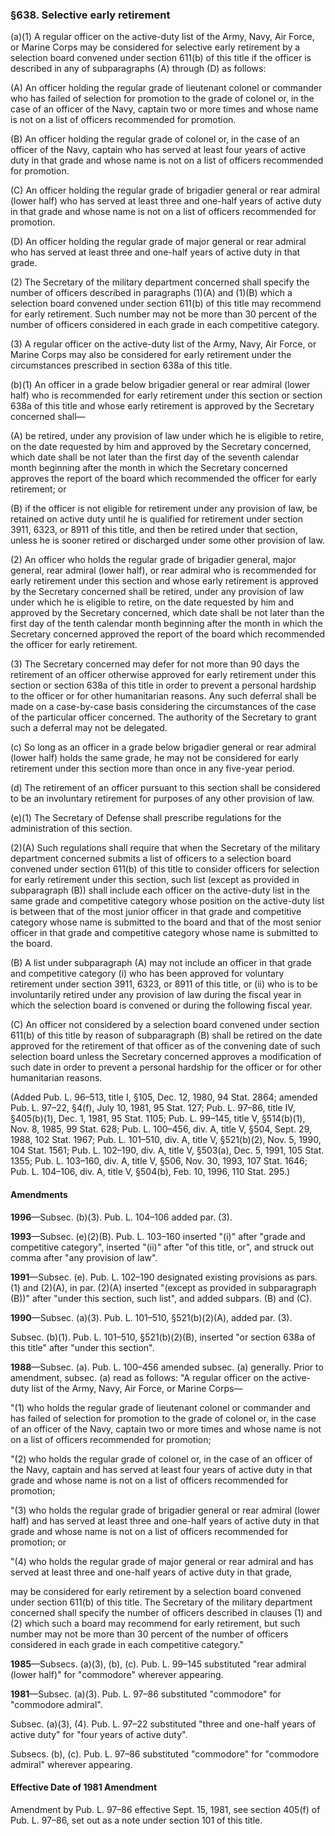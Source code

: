 ### §638. Selective early retirement ###

(a)(1) A regular officer on the active-duty list of the Army, Navy, Air Force, or Marine Corps may be considered for selective early retirement by a selection board convened under section 611(b) of this title if the officer is described in any of subparagraphs (A) through (D) as follows:

(A) An officer holding the regular grade of lieutenant colonel or commander who has failed of selection for promotion to the grade of colonel or, in the case of an officer of the Navy, captain two or more times and whose name is not on a list of officers recommended for promotion.

(B) An officer holding the regular grade of colonel or, in the case of an officer of the Navy, captain who has served at least four years of active duty in that grade and whose name is not on a list of officers recommended for promotion.

(C) An officer holding the regular grade of brigadier general or rear admiral (lower half) who has served at least three and one-half years of active duty in that grade and whose name is not on a list of officers recommended for promotion.

(D) An officer holding the regular grade of major general or rear admiral who has served at least three and one-half years of active duty in that grade.

(2) The Secretary of the military department concerned shall specify the number of officers described in paragraphs (1)(A) and (1)(B) which a selection board convened under section 611(b) of this title may recommend for early retirement. Such number may not be more than 30 percent of the number of officers considered in each grade in each competitive category.

(3) A regular officer on the active-duty list of the Army, Navy, Air Force, or Marine Corps may also be considered for early retirement under the circumstances prescribed in section 638a of this title.

(b)(1) An officer in a grade below brigadier general or rear admiral (lower half) who is recommended for early retirement under this section or section 638a of this title and whose early retirement is approved by the Secretary concerned shall—

(A) be retired, under any provision of law under which he is eligible to retire, on the date requested by him and approved by the Secretary concerned, which date shall be not later than the first day of the seventh calendar month beginning after the month in which the Secretary concerned approves the report of the board which recommended the officer for early retirement; or

(B) if the officer is not eligible for retirement under any provision of law, be retained on active duty until he is qualified for retirement under section 3911, 6323, or 8911 of this title, and then be retired under that section, unless he is sooner retired or discharged under some other provision of law.

(2) An officer who holds the regular grade of brigadier general, major general, rear admiral (lower half), or rear admiral who is recommended for early retirement under this section and whose early retirement is approved by the Secretary concerned shall be retired, under any provision of law under which he is eligible to retire, on the date requested by him and approved by the Secretary concerned, which date shall be not later than the first day of the tenth calendar month beginning after the month in which the Secretary concerned approved the report of the board which recommended the officer for early retirement.

(3) The Secretary concerned may defer for not more than 90 days the retirement of an officer otherwise approved for early retirement under this section or section 638a of this title in order to prevent a personal hardship to the officer or for other humanitarian reasons. Any such deferral shall be made on a case-by-case basis considering the circumstances of the case of the particular officer concerned. The authority of the Secretary to grant such a deferral may not be delegated.

(c) So long as an officer in a grade below brigadier general or rear admiral (lower half) holds the same grade, he may not be considered for early retirement under this section more than once in any five-year period.

(d) The retirement of an officer pursuant to this section shall be considered to be an involuntary retirement for purposes of any other provision of law.

(e)(1) The Secretary of Defense shall prescribe regulations for the administration of this section.

(2)(A) Such regulations shall require that when the Secretary of the military department concerned submits a list of officers to a selection board convened under section 611(b) of this title to consider officers for selection for early retirement under this section, such list (except as provided in subparagraph (B)) shall include each officer on the active-duty list in the same grade and competitive category whose position on the active-duty list is between that of the most junior officer in that grade and competitive category whose name is submitted to the board and that of the most senior officer in that grade and competitive category whose name is submitted to the board.

(B) A list under subparagraph (A) may not include an officer in that grade and competitive category (i) who has been approved for voluntary retirement under section 3911, 6323, or 8911 of this title, or (ii) who is to be involuntarily retired under any provision of law during the fiscal year in which the selection board is convened or during the following fiscal year.

(C) An officer not considered by a selection board convened under section 611(b) of this title by reason of subparagraph (B) shall be retired on the date approved for the retirement of that officer as of the convening date of such selection board unless the Secretary concerned approves a modification of such date in order to prevent a personal hardship for the officer or for other humanitarian reasons.

(Added Pub. L. 96–513, title I, §105, Dec. 12, 1980, 94 Stat. 2864; amended Pub. L. 97–22, §4(f), July 10, 1981, 95 Stat. 127; Pub. L. 97–86, title IV, §405(b)(1), Dec. 1, 1981, 95 Stat. 1105; Pub. L. 99–145, title V, §514(b)(1), Nov. 8, 1985, 99 Stat. 628; Pub. L. 100–456, div. A, title V, §504, Sept. 29, 1988, 102 Stat. 1967; Pub. L. 101–510, div. A, title V, §521(b)(2), Nov. 5, 1990, 104 Stat. 1561; Pub. L. 102–190, div. A, title V, §503(a), Dec. 5, 1991, 105 Stat. 1355; Pub. L. 103–160, div. A, title V, §506, Nov. 30, 1993, 107 Stat. 1646; Pub. L. 104–106, div. A, title V, §504(b), Feb. 10, 1996, 110 Stat. 295.)

#### Amendments ####

**1996**—Subsec. (b)(3). Pub. L. 104–106 added par. (3).

**1993**—Subsec. (e)(2)(B). Pub. L. 103–160 inserted "(i)" after "grade and competitive category", inserted "(ii)" after "of this title, or", and struck out comma after "any provision of law".

**1991**—Subsec. (e). Pub. L. 102–190 designated existing provisions as pars. (1) and (2)(A), in par. (2)(A) inserted "(except as provided in subparagraph (B))" after "under this section, such list", and added subpars. (B) and (C).

**1990**—Subsec. (a)(3). Pub. L. 101–510, §521(b)(2)(A), added par. (3).

Subsec. (b)(1). Pub. L. 101–510, §521(b)(2)(B), inserted "or section 638a of this title" after "under this section".

**1988**—Subsec. (a). Pub. L. 100–456 amended subsec. (a) generally. Prior to amendment, subsec. (a) read as follows: "A regular officer on the active-duty list of the Army, Navy, Air Force, or Marine Corps—

"(1) who holds the regular grade of lieutenant colonel or commander and has failed of selection for promotion to the grade of colonel or, in the case of an officer of the Navy, captain two or more times and whose name is not on a list of officers recommended for promotion;

"(2) who holds the regular grade of colonel or, in the case of an officer of the Navy, captain and has served at least four years of active duty in that grade and whose name is not on a list of officers recommended for promotion;

"(3) who holds the regular grade of brigadier general or rear admiral (lower half) and has served at least three and one-half years of active duty in that grade and whose name is not on a list of officers recommended for promotion; or

"(4) who holds the regular grade of major general or rear admiral and has served at least three and one-half years of active duty in that grade,

may be considered for early retirement by a selection board convened under section 611(b) of this title. The Secretary of the military department concerned shall specify the number of officers described in clauses (1) and (2) which such a board may recommend for early retirement, but such number may not be more than 30 percent of the number of officers considered in each grade in each competitive category."

**1985**—Subsecs. (a)(3), (b), (c). Pub. L. 99–145 substituted "rear admiral (lower half)" for "commodore" wherever appearing.

**1981**—Subsec. (a)(3). Pub. L. 97–86 substituted "commodore" for "commodore admiral".

Subsec. (a)(3), (4). Pub. L. 97–22 substituted "three and one-half years of active duty" for "four years of active duty".

Subsecs. (b), (c). Pub. L. 97–86 substituted "commodore" for "commodore admiral" wherever appearing.

#### Effective Date of 1981 Amendment ####

Amendment by Pub. L. 97–86 effective Sept. 15, 1981, see section 405(f) of Pub. L. 97–86, set out as a note under section 101 of this title.